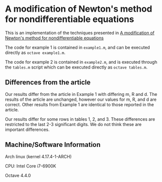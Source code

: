 # A modification of Newton's method for nondifferentiable equations

This is an implementation of the techniques presented in [A modification of Newton's method for nondifferentiable equations](https://doi.org/10.1016/S0377-0427(03)00650-2)

The code for example 1 is contained in `example1.m`, and can be executed directly as `octave example1.m`.

The code for example 2 is contained in `example2.m`, and is executed through the `tables.m` script which can be executed directly as `octave tables.m`.

## Differences from the article

Our results differ from the article in Example 1 with differing m, R and d. The results of the article are unchanged, however our values for m, R, and d are correct. Other results from Example 1 are identical to those reported in the article.

Our results differ for some rows in tables 1, 2, and 3. These differences are restricted to the last 2-3 significant digits. We do not think these are important differences.

## Machine/Software Information

Arch linux (kernel 4.17.4-1-ARCH)

CPU: Intel Core i7-6900K

Octave 4.4.0
